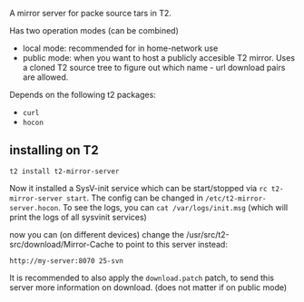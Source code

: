 A mirror server for packe source tars in T2.

Has two operation modes (can be combined)
- local mode: recommended for in home-network use
- public mode: when you want to host a publicly accesible T2 mirror.
  Uses a cloned T2 source tree to figure out which name - url download pairs are allowed.

Depends on the following t2 packages:
- `curl`
- `hocon`

## installing on T2
`t2 install t2-mirror-server`

Now it installed a SysV-init service which can be start/stopped via `rc t2-mirror-server start`.
The config can be changed in `/etc/t2-mirror-server.hocon`.
To see the logs, you can `cat /var/logs/init.msg` (which will print the logs of all sysvinit services)

now you can (on different devices) change the /usr/src/t2-src/download/Mirror-Cache to point to this server instead:
```
http://my-server:8070 25-svn
```

It is recommended to also apply the `download.patch` patch, to send this server more information on download. (does not matter if on public mode)
